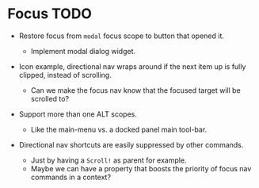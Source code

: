 # Focus TODO

* Restore focus from `modal` focus scope to button that opened it.
    - Implement modal dialog widget.
* Icon example, directional nav wraps around if the next item up is fully clipped, instead of scrolling.
    - Can we make the focus nav know that the focused target will be scrolled to?
* Support more than one ALT scopes.
    - Like the main-menu vs. a docked panel main tool-bar.

* Directional nav shortcuts are easily suppressed by other commands.
    - Just by having a `Scroll!` as parent for example.
    - Maybe we can have a property that boosts the priority of focus nav commands in a context?